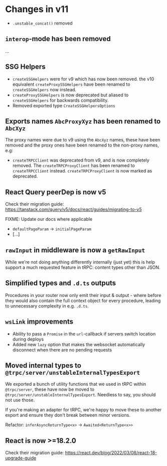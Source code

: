 # Changes in v11

- `.unstable_concat()` removed

## `interop`-mode has been removed

...

## SSG Helpers

- `createSSGHelpers` were for v9 which has now been removed. the v10 equivalent `createProxySSGHelpers` have been renamed to `createSSGHelpers` now instead.
- `createProxySSGHelpers` is now deprecated but aliased to `createSSGHelpers` for backwards compatibility.
- Removed exported type `CreateSSGHelpersOptions`

## Exports names `AbcProxyXyz` has been renamed to `AbcXyz`

The proxy names were due to v9 using the `AbcXyz` names, these have been removed and the proxy ones have been renamed to the non-proxy names, e.g:

- `createTRPCClient` was deprecated from v9, and is now completely removed. The `createTRPCProxyClient` has been renamed to `createTRPCClient` instead. `createTRPCProxyClient` is now marked as deprecated.

## React Query peerDep is now v5

Check their migration guide: https://tanstack.com/query/v5/docs/react/guides/migrating-to-v5

FIXME: Update our docs where applicable

- `defaultPageParam` -> `initialPageParam`
- [...]

## `rawInput` in middleware is now a `getRawInput`

While we're not doing anything differently internally (just yet) this is help support a much requested feature in tRPC: content types other than JSON.

## Simplified types and `.d.ts` outputs

Procedures in your router now only emit their input & output - where before they would also contain the full context object for every procedure, leading to unnecessary complexity in e.g. `.d.ts`.

## `wsLink` improvements

- Ability to pass a `Promise` in the `url`-callback if servers switch location during deploys
- Added new `lazy` option that makes the websocket automatically disconnect when there are no pending requests

## Moved internal types to `@trpc/server/unstableInternalTypesExport`

We exported a bunch of utility functions that we used in tRPC within `@trpc/server`, these have now be moved to `@trpc/server/unstableInternalTypesExport`. Needless to say, you should not use those.

If you're making an adapter for tRPC, we're happy to move these to another export and ensure they don't break between minor versions.

Refactor: `inferAsyncReturnType<x>` -> `Awaited<ReturnType<x>>`

## React is now >=18.2.0

Check their migration guide: https://react.dev/blog/2022/03/08/react-18-upgrade-guide
